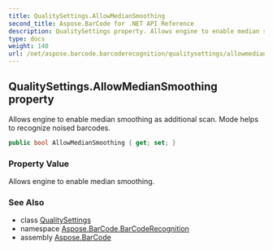 ```yaml
---
title: QualitySettings.AllowMedianSmoothing
second_title: Aspose.BarCode for .NET API Reference
description: QualitySettings property. Allows engine to enable median smoothing as additional scan. Mode helps to recognize noised barcodes
type: docs
weight: 140
url: /net/aspose.barcode.barcoderecognition/qualitysettings/allowmediansmoothing/
---
```

## QualitySettings.AllowMedianSmoothing property

Allows engine to enable median smoothing as additional scan. Mode helps to recognize noised barcodes.

```csharp
public bool AllowMedianSmoothing { get; set; }
```

### Property Value

Allows engine to enable median smoothing.

### See Also

* class [QualitySettings](../)
* namespace [Aspose.BarCode.BarCodeRecognition](../../qualitysettings/)
* assembly [Aspose.BarCode](../../../)


